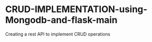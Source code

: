 # CRUD-IMPLEMENTATION-using-Mongodb-and-flask-main
Creating a rest API to implement CRUD operations
